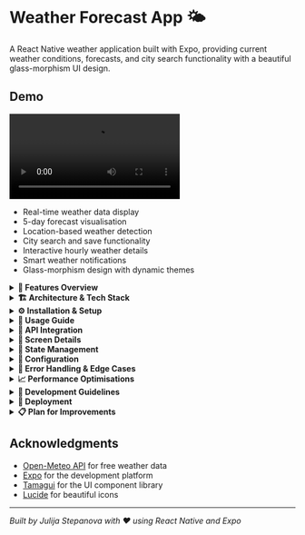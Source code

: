 # Weather Forecast App 🌤️

A React Native weather application built with Expo, providing current weather conditions, forecasts, and city search functionality with a beautiful glass-morphism UI design.



## Demo
<video src="https://github.com/user-attachments/assets/7be24f90-2898-48c3-aa92-e7305d8ee8f8"> </video>

- Real-time weather data display
- 5-day forecast visualisation  
- Location-based weather detection
- City search and save functionality
- Interactive hourly weather details
- Smart weather notifications
- Glass-morphism design with dynamic themes

<details>
<summary><b>📱 Features Overview</b></summary>

### Core Features
- **Current Weather Display**: Real-time temperature, weather conditions, and location-based data
- **5-Day Forecast**: Extended weather predictions with detailed daily information
- **Hourly Weather Details**: Tap weather cards to view hourly breakdowns
- **City Search & Save**: Search for any city and save favorites for quick access
- **Smart Notifications**: UV index alerts and umbrella reminders based on weather conditions
- **Location Services**: Automatic location detection with fallback to London
- **Responsive Design**: Optimised for various screen sizes with glass-morphism effects

### Technical Features
- **Tab Navigation**: Three main sections (Home, FlyAway, More)
- **Dynamic Theming**: Color-coded weather categories (Now/Tomorrow/5-Day)
- **Error Handling**: Graceful error states with user-friendly messages
- **Loading States**: Smooth loading indicators throughout the app
- **API Integration**: Open-Meteo API for reliable weather data

</details>

<details>
<summary><b>🏗️ Architecture & Tech Stack</b></summary>

### Tech Stack
- **Framework**: React Native with Expo
- **Navigation**: Expo Router (file-based routing)
- **UI Library**: Tamagui for consistent design system
- **State Management**: Legend State for observable state
- **Icons**: Lucide React Native & Expo Vector Icons
- **Location Services**: Expo Location
- **API**: Open-Meteo Weather API (free, no API key required)

### Project Structure
```
app/
├── (tabs)/                 # Tab-based navigation
│   ├── index.tsx          # Home screen
│   ├── flyaway.tsx        # City search screen
│   └── more.tsx           # Information screen
├── screens/               # Modal screens
│   └── hourly-weather-screen.tsx
└── _layout.tsx           # Root layout

components/
├── Cards/                # Reusable card components
├── Headers/              # Header components
├── common/               # Shared UI components
└── ui/                   # Base UI components

hooks/                    # Custom React hooks
├── useLocation.ts        # Location services
├── useWeatherData.ts     # Weather API integration
└── useWeatherNotification.tsx

services/                 # Business logic
├── weatherService.ts     # API service layer
└── handleWeatherCardPress.ts

store/                    # State management
└── cityStore.ts          # Saved cities state

types/                    # TypeScript definitions
├── types.ts             # Weather data types
└── colourTypes.ts       # Theme types
```

### Design Patterns
- **Custom Hooks**: Separation of concerns for data fetching and state management
- **Component Composition**: Reusable UI components with props-based customisation
- **Service Layer**: Abstracted API calls with error handling
- **Type Safety**: Comprehensive TypeScript definitions
- **Responsive Design**: Adaptive layouts for different screen sizes

</details>

<details>
<summary><b>⚙️ Installation & Setup</b></summary>

### Prerequisites
- Node.js (v16 or higher)
- npm 
- Expo CLI
- iOS Simulator or Android Emulator (for testing)

### Installation Steps

1. **Clone the repository**
   ```bash
   git clone <my-weather-rn-app>
   cd weather-forecast-app
   ```

2. **Install dependencies**
   ```bash
   npm install
   
   ```

3. **Start the development server**
   ```bash
   npx expo start
   ```

4. **Run on device/simulator**
   - Press `i` for iOS simulator
   - Press `a` for Android emulator
   - Scan QR code with Expo Go app on physical device

### Environment Setup
No additional environment variables required. The app uses the free Open-Meteo API which doesn't require an API key.

### Override the expo default simulator geolocation:

🛠 For iOS Simulator:
Open Simulator

In the top menu:

Go to Features > Location > Custom Location...

Enter coordinates for London (e.g., 51.5072, -0.1276)

🛠 For Android Emulator:
Use Android Studio or adb:

adb emu geo fix -0.1276 51.5072

## On the Real Device

If you deny location permission once, Expo will fall back to the default.

✅ Solution:
Delete the Expo Go app and reinstall it to reset permissions

Or go to your device’s Settings > App > Expo Go > Location > Allow

</details>

<details>
<summary><b>📖 Usage Guide</b></summary>

### Home Screen
- **Weather Tabs**: Switch between "Now", "Tomorrow", and "Next 5 Days"
- **Location Display**: Shows current location
- **Weather Cards**: Tap cards to view hourly details (Now/Tomorrow only)
- **Smart Notifications**: Receive UV alerts and rain reminders

### FlyAway Screen
- **City Search**: Enter any city name to get weather information
- **Save Cities**: Searched cities are automatically saved
- **Saved Cities List**: Quick access to previously searched locations
- **Delete Cities**: Remove saved cities with trash icon

### More Screen
- **API Information**: Learn about the Open-Meteo API
- **Sample Data**: View example API requests

### Navigation
- **Tab Navigation**: Bottom tabs for main screens
- **Modal Navigation**: Hourly weather opens as modal
- **Back Navigation**: Hardware back button and header back buttons

</details>

<details>
<summary><b>🔧 API Integration</b></summary>

### Open-Meteo API
The app uses the free Open-Meteo Weather API for all weather data:

**Base URL**: `https://api.open-meteo.com/v1/forecast`

### API Endpoints Used

1. **Current Weather**
   ```
   ?latitude={lat}&longitude={lng}&current_weather=true&hourly=temperature_2m,weathercode&timezone=auto
   ```

2. **Daily Forecast**
   ```
   ?latitude={lat}&longitude={lng}&daily=temperature_2m_max,temperature_2m_min,weathercode&start_date={date}&end_date={date}&timezone=auto
   ```

3. **Hourly Forecast**
   ```
   ?latitude={lat}&longitude={lng}&hourly=temperature_2m,weathercode,relative_humidity_2m,wind_speed_10m,precipitation&start_date={date}&end_date={date}&timezone=auto
   ```

4. **UV Index**
   ```
   ?latitude={lat}&longitude={lng}&current=uv_index&timezone=auto
   ```

### Error Handling
- Network errors are caught and display user-friendly messages
- API errors show appropriate fallback content
- Location permission denials use default London coordinates

</details>

<details>
<summary><b>📱 Screen Details</b></summary>

### Home Screen (`app/(tabs)/index.tsx`)
- Dynamic icons based on weather
- Three-tab system (Now/Tomorrow/5-Day)
- Interactive weather cards with tap navigation
- Location-based weather display
- Smart notification system

### FlyAway Screen (`app/(tabs)/flyaway.tsx`)
- City search functionality with geocoding
- Automatic city saving to local state
- Saved cities list with delete functionality
- Weather display for searched cities
- Glass-card design for weather information

### More Screen (`app/(tabs)/more.tsx`)
- Information about the Open-Meteo API
- Sample API request links
- Clean, minimal design with external links

### Hourly Weather Screen (`app/screens/hourly-weather-screen.tsx`)
- Modal presentation style
- 24-hour forecast display
- Detailed weather metrics (humidity, wind, precipitation)
- Scrollable list of hourly cards
- Back navigation with header

</details>

<details>
<summary><b>🔄 State Management</b></summary>

### Legend State Implementation
```typescript
// cityStore.ts
export const cityState = observable({
  savedCities: [] as { name: string; weather: CurrentWeatherData }[],
});
```

### Custom Hooks
- **useLocation**: Manages location services and city detection
- **useWeatherData**: Fetches weather data based on active tab
- **useHourlyWeatherData**: Handles hourly forecast API calls
- **useWeatherNotification**: Generates smart weather alerts

### Data Flow
1. Location detected or city searched
2. Weather data fetched from API
3. Data processed and formatted
4. UI components render with loading/error states
5. User interactions trigger navigation or data updates

</details>

<details>
<summary><b>🔧 Configuration</b></summary>

### Tamagui Config
The app uses Tamagui for consistent design system with custom configurations:

```typescript
// tamagui.config.ts
export default createTamagui({
  // Custom theme configuration
  // Color schemes and design tokens
  // Animation configurations
});
```

### Constants
```typescript
// constants/constants.ts
export const TABS = [
  { key: "teal", label: "Now" },
  { key: "blue", label: "Tomorrow" },
  { key: "purple", label: "Next 5 Days" },
] as const;

export const WEATHER_DESCRIPTIONS = {
  0: "Clear sky",
  1: "Mainly clear",
  2: "Partly cloudy",
  // ... weather code mappings
};
```

</details>

<details>
<summary><b>🧪 Error Handling & Edge Cases</b></summary>

### Error Scenarios Handled
1. **Location Permission Denied**: Falls back to London coordinates
2. **Network Errors**: Shows error state with retry options
3. **API Failures**: Displays user-friendly error messages
4. **Invalid City Search**: Alert notification for city not found
5. **Missing Weather Data**: Fallback values and empty states

### Loading States
- Spinner indicators during API calls
- Skeleton loading for weather cards
- Progressive loading for different data types

</details>

<details>
<summary><b>📈 Performance Optimisations</b></summary>

### Optimisation Strategies
- **Memoised Components**: Prevent unnecessary re-renders
- **Efficient API Calls**: Debounced search and cached responses
- **Image Optimisation**: Compressed background images
- **Lazy Loading**: Components loaded on demand
- **State Management**: Observable patterns for efficient updates

### Bundle Optimisation
- Tree-shaking unused code
- Optimised imports from component libraries
- Compressed assets and images
- Efficient navigation structure

</details>

<details>
<summary><b>📝 Development Guidelines</b></summary>

### Code Standards
- **TypeScript**: Strict type checking enabled
- **ESLint**: Code quality and consistency
- **Prettier**: Code formatting
- **Component Naming**: PascalCase for components, camelCase for functions
- **File Organisation**: Feature-based folder structure

### Testing Approach
- Unit tests for utility functions
- Integration tests for API services
- Component testing with React Native Testing Library


</details>

<details>
<summary><b>🚀 Deployment</b></summary>

### Build for Production

1. **Create production build**
   ```bash
   npx expo build:android
   npx expo build:ios
   ```

2. **Generate app bundles**
   ```bash
   npx expo export
   ```

3. **Submit to app stores**
   ```bash
   npx expo submit:android
   npx expo submit:ios
   ```

### Environment Configuration
- Production API endpoints
- Analytics configuration
- Crash reporting setup
- Performance monitoring

</details>

<details>
<summary><b>📋 Plan for Improvements</b></summary>

### Code Quality Improvements

1. **TypeScript Enhancements**
   - Add stricter type definitions for API responses
   - Implement discriminated unions for weather states
   - Add generic types for reusable components

2. **Error Boundary Implementation**
   ```typescript
   // Add React Error Boundary for graceful error handling
   class WeatherErrorBoundary extends React.Component {
     // Catch and handle component errors
   }
   ```

3. **Performance Optimisations**
   - Implement React.memo for expensive components
   - Add useMemo for computed values
   - Optimise re-renders with useCallback


### Feature Enhancements

1. **Offline Support**
   - Cache weather data locally
   - Implement offline-first architecture
   - Add sync capabilities when online

2. **Advanced Notifications**
   - Push notifications for weather alerts
   - Customisable notification preferences
   - Location-based weather warnings

3. **Data Visualisation**
   - Charts for temperature trends
   - Precipitation probability graphs
   - Wind direction indicators

4. **User Preferences**
   - Temperature unit selection (°C/°F)
   - Theme customisation options
   - Language localisation support

5. **Advanced Features**
   - Weather radar integration
   - Air quality index display
   - Sunrise/sunset times
   - Moon phase information

### Technical Debt

1. **API Layer Improvements**
   - Implement request/response interceptors
   - Add retry logic with exponential backoff
   - Implement proper caching strategy

2. **Accessibility**
   - Add comprehensive screen reader support
   - Implement keyboard navigation
   - Add high contrast mode
   - High contrast text and backgrounds
   - Proper ARIA labels for screen readers
   - Keyboard navigation support


3. **Testing Infrastructure**
   - Unit tests for hooks and utilities
   - Integration tests for API services
   - Component snapshot testing
   - E2E testing with Detox

4. **Git Workflow
   - Feature branches for new development
   - Pull requests with code review
   - Semantic commit messages
   - Automated testing on CI/CD pipeline
     
</details>

## Acknowledgments

- [Open-Meteo API](https://open-meteo.com/) for free weather data
- [Expo](https://expo.dev/) for the development platform
- [Tamagui](https://tamagui.dev/) for the UI component library
- [Lucide](https://lucide.dev/) for beautiful icons

---

*Built by Julija Stepanova with ❤️ using React Native and Expo*
